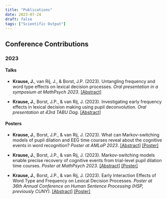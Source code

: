 ```yaml
---
title: "Publications"
date: 2023-07-24
draft: false
tags: ["Scientific Output"]
---
```


## Conference Contributions

### 2023

#### Talks

- **Krause, J.**, van Rij, J., & Borst, J.P. (2023). Untangling frequency and word type effects on lexical decision processes. *Oral presentation in a symposium at MathPsych 2023*. [\[Abstract\]](/abstracts/mathpsych_2023_eeg_abstract.pdf)

- **Krause, J.**, Borst, J.P., & van Rij, J. (2023). Investigating early frequency effects in lexical decision making using pupil deconvolution. *Oral presentation at 43rd TABU Dag*. [\[Abstract\]](/abstracts/tabudag_2023_abstract.pdf)

#### Posters

- **Krause, J.**, Borst, J.P., & van Rij, J. (2023). What can Markov-switching models of pupil dilation and EEG time courses reveal about
the cognitive events in word recognition? *Poster at AMLaP 2023*. [\[Abstract\]](/abstracts/amlap_2023_abstract.pdf) [\[Poster\]](/posters/amlap_2023_poster.pdf)

- **Krause, J.**, Borst, J.P., & van Rij, J. (2023). Markov-switching models enable precise recovery of cognitive events from trial-level pupil dilation time courses. *Poster at MathPsych 2023*. [\[Abstract\]](/abstracts/mathpsych_2023_pupil_abstract.pdf) [\[Poster\]](/posters/mathpsych_2023_poster.pdf)

- **Krause, J.**, Borst, J.P., & van Rij, J. (2023). Early Interaction Effects of Word Type and Frequency on Lexical Decision Processes. *Poster at 36th Annual Conference on Human Sentence Processing (HSP, previously CUNY).* [\[Abstract\]](/abstracts/hsp_2023_abstract.pdf) [\[Poster\]](/posters/hsp_2023_poster.pdf)
